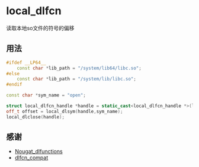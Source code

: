 # local_dlfcn

读取本地so文件的符号的偏移

## 用法

```cpp
#ifdef __LP64__
    const char *lib_path = "/system/lib64/libc.so";
#else
    const char *lib_path = "/system/lib/libc.so";
#endif

const char *sym_name = "open";

struct local_dlfcn_handle *handle = static_cast<local_dlfcn_handle *>(local_dlopen(lib_path));
off_t offset = local_dlsym(handle,sym_name);
local_dlclose(handle);
```

## 感谢

- [Nougat_dlfunctions](https://github.com/avs333/Nougat_dlfunctions)
- [dlfcn_compat](https://github.com/lizhangqu/dlfcn_compat)